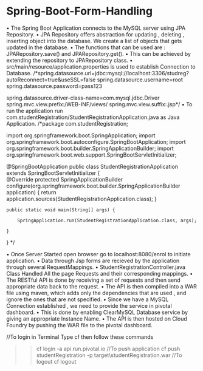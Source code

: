 # Spring-Boot-Form-Handling

•	The Spring Boot Application connects to the MySQL server using JPA Repository.
•	JPA Repository offers abstraction for updating , deleting , inserting object into the database. We create a list of objects that gets updated in the database.
•	The functions that can be used are : JPARepository.save() and JPARepository.get().
•	This can be achieved by extending the repository to JPARepository class.
•	src/main/resource/application.properties is used to establish Connection to Database.
/*spring.datasource.url=jdbc:mysql://localhost:3306/studreg?autoReconnect=true&useSSL=false
spring.datasource.username=root
spring.datasource.password=pass123

spring.datasource.driver-class-name=com.mysql.jdbc.Driver
spring.mvc.view.prefix:/WEB-INF/views/
spring.mvc.view.suffix:.jsp*/
•	To run the application run com.studentRegistration/StudentRegistrationApplication.java as Java Application.
/*package com.studentRegistration;

import org.springframework.boot.SpringApplication;
import org.springframework.boot.autoconfigure.SpringBootApplication;
import org.springframework.boot.builder.SpringApplicationBuilder;
import org.springframework.boot.web.support.SpringBootServletInitializer;



@SpringBootApplication
public class StudentRegistrationApplication extends SpringBootServletInitializer {  
	@Override
	protected SpringApplicationBuilder configure(org.springframework.boot.builder.SpringApplicationBuilder application) {
		return application.sources(StudentRegistrationApplication.class);
	}
	 
	public static void main(String[] args) {  
				
		SpringApplication.run(StudentRegistrationApplication.class, args);
		
	}
}
*/


•	Once Server Started open browser go to localhost:8080/enrol to initiate application. 
•	Data through Jsp forms are recieved by the application through several RequestMappings.
•	StudentRegistrationController.java Class Handled All the page Requests and their corresponding mappings.
•	The RESTful API is done by receiving a set of requests and then send appropriate data back to the request.
•	The API is then compiled into a WAR file using maven, which adds only the dependencies that are used , and ignore the ones that are not specified.
•	Since we have a MySQL Connection established , we need to provide the service in pivotal dashboard.
•	This is done by enabling ClearMySQL Database service by giving an appropriate Instance Name.
•	The API is then hosted on Cloud Foundry by pushing the WAR file to the pivotal dashboard. 

//To login in Terminal Type cf then follow these commands
 
>> cf login -a api.run.pivotal.io
//To push application
>> cf push studentRegistration -p target\studentRegistration.war
//To logout
>> cf logout

